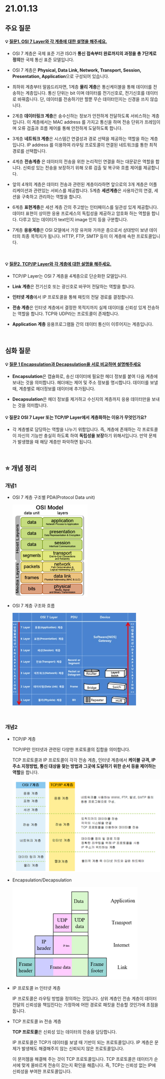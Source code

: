 # 21.01.13

## 주요 질문

#### 💡 [질문1. OSI 7 Layer와 각 계층에 대한 설명을 해주세요.](#개념1)
   * OSI 7 계층은 국제 표준 기관 ISO가 **통신 접속부터 완료까지의 과정을 총 7단계로 정의**한 국제 통신 표준 모델입니다.
   
   * OSI 7 계층은 **Physical, Data Link, Network, Transport, Session, Presentation, Application**으로 구성되어 있습니다.

   * 최하위 계층부터 말씀드리자면, 1계층 **물리 계층**은 통신케이블을 통해 데이터를 전송하는 계층입니다. 통신 단위는 bit 이며 데이터를 전기신호로, 전기신호를 데이터로 바꿔줍니다. 단, 데이터를 전송하기만 할뿐 무슨 데이터인지는 신경을 쓰지 않습니다. 

   * 2계층 **데이터링크 계층**은 송수신하는 정보가 안전하게 전달하도록 서비스하는 계층입니다. 이 계층에서는 MAC address 를 가지고 통신을 하며 전송 단위가 프레임이며 오류 검출과 흐름 제어를 통해 안전하게 도달하도록 합니다.

   * 3계층 **네트워크 계층**은 시스템간 연결성과 경로 선택을 제공하는 역할을 하는 계층입니다. IP address 를 이용하여 라우팅 프로토콜이 연결된 네트워크를 통한 최적경로를 선택합니다.

   * 4계층 **전송계층** 은 데이터의 전송을 위한 논리적인 연결을 하는 대문같은 역할을 합니다. 신뢰성 있는 전송을 보장하기 위해 오류 검출 및 복구와 흐름 제어를 제공합니다.

   * 앞의 4개의 계층은 데이터 전송과 관련된 계층이라하면 앞으로의 3개 계층은 어플리케이션과 관련있는 서비스를 제공합니다. 5계층 **세션계층**은 사용자간의 연결, 세션을 구축하고 관리하는 역할을 합니다.

   * 6계층 **표현계층**은 세션 계층 간의 주고받는 인터페이스를 일관성 있게 제공합니다. 데이터 표현이 상이한 응용 프로세스의 독립성을 제공하고 암호화 하는 역할을 합니다. 다루고 있는 데이터가 text인지 image 인지 등을 구분합니다.

   * 7계층 **응용계층**은 OSI 모델에서 가장 유저와 가까운 층으로서 상대방이 보낸 데이터의 최종 목적지가 됩니다. HTTP, FTP, SMTP 등이 이 계층에 속한 프로토콜입니다. 

<br/>


#### 💡 [질문2. TCP/IP Layer와 각 계층에 대한 설명을 해주세요.](#개념2)
* TCP/IP Layer는 OSI 7 계층을 4계층으로 단순화한 모델입니다.

* **Link 계층**은 전기신호 또는 광신호로 바꾸어 전달하는 역할을 합니다.

* **인터넷 계층**에서 IP 프로토콜을 통해 패킷의 전달 경로를 결정합니다.

* **전송 계층**은 인터넷 계층에서 결정한 목적지까지 실제 데이터를 신뢰성 있게 전송하는 역할을 합니다. TCP와 UDP라는 프로토콜이 존재합니다.

* **Application 계층** 응용프로그램들 간의 데이터 통신이 이루어지는 계층입니다.


<br/>

## 심화 질문

#### 💡 [질문 1 Encapsulation과 Decapsulation을 서로 비교하며 설명해주세요](#개념2) 
   * **Encapsulation**은 캡슐화로, 송신 데이터에 필요한 헤더 정보를 붙여 다음 계층에 보내는 것을 의미합니다. 헤더에는 제어 및 주소 정보를 명시합니다. 데이터를 보낼 때, 계층별로 헤더정보를 데이터에 추가됩니다.

   * **Decapsulation**은 헤더 정보를 제거하고 수신지의 계층까지 응용 데이터만을 보내는 것을 의미합니다.
   
#### 💡 질문2 OSI 7 Layer 또는 TCP/IP Layer에서 계층화하는 이유가 무엇인가요?
   * 각 계층별로 담당하는 역할을 나누기 위함입니다. 즉, 계층에 존재하는 각 프로토콜이 자신의 기능만 충실히 하도록 하여 **독립성을 보장**하기 위해서입니다. 만약 문제가 발생했을 때 해당 계층만 파악하면 됩니다.
   

<br/>

## ⭐ 개념 정리

### 개념1 
   * OSI 7 계층 구조별 PDA(Protocol Data unit)

      <img src="./images/pda-osi-7-layer.png" height="300">

   * OSI 7 계층 구조와 흐름

      <img src="./images/flow-osi-7-layer.png" height="300">

<br/>


### 개념2
   * TCP/IP 계층

      TCP/IP란 인터넷과 관련된 다양한 프로토콜의 집합을 의미합니다.
      
      TCP 프로토콜과 IP 프로토콜이 각각 전송 계층, 인터넷 계층에서 **케이블 규격, IP 주소 지정방법, 통신 대상을 찾는 방법과 그곳에 도달하기 위한 순서 등을 제어하는 역할**을 합니다.

      <img src="./images/osi-7-tcp-ip-layer.png" height="300">

   * Encapsulation/Decapsulation

      <img src="./images/encapsulation.png" height="300">


   * IP 프로토콜 in 인터넷 계층
      
      IP 프로토콜은 라우팅 방법을 정의하는 것입니다. 상위 계층인 전송 계층이 데이터 전달의 신뢰성을 책임진다는 가정하에 어떤 경로로 패킷을 전송할 것인가에 초점을 둡니다.

   * TCP 프로토콜 in 전송 계층

      **TCP 프로토콜**은 신뢰성 있는 데이터의 전송을 담당합니다. 
      
      IP 프로토콜은 TCP가 데이터를 보낼 때 기반이 되는 프로토콜입니다. IP 계층은 문제가 발생해도 해결해주지 않는 신뢰되지 않은 프로토콜입니다.
      
      이 문저젬을 해결해 주는 것이 TCP 프로토콜입니다. 
      TCP 프로토콜은 데이터가 순서에 맞게 올바르게 전송이 갔는지 확인을 해줍니다. 즉, TCP는 신뢰성 없는 IP에 신뢰성을 부여한 프로토콜입니다.
